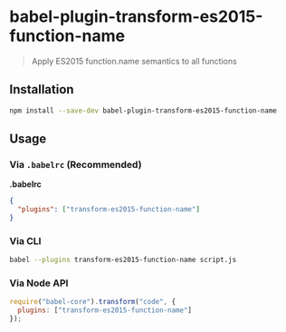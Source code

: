 # babel-plugin-transform-es2015-function-name

> Apply ES2015 function.name semantics to all functions

## Installation

```sh
npm install --save-dev babel-plugin-transform-es2015-function-name
```

## Usage

### Via `.babelrc` (Recommended)

**.babelrc**

```json
{
  "plugins": ["transform-es2015-function-name"]
}
```

### Via CLI

```sh
babel --plugins transform-es2015-function-name script.js
```

### Via Node API

```javascript
require("babel-core").transform("code", {
  plugins: ["transform-es2015-function-name"]
});
```
